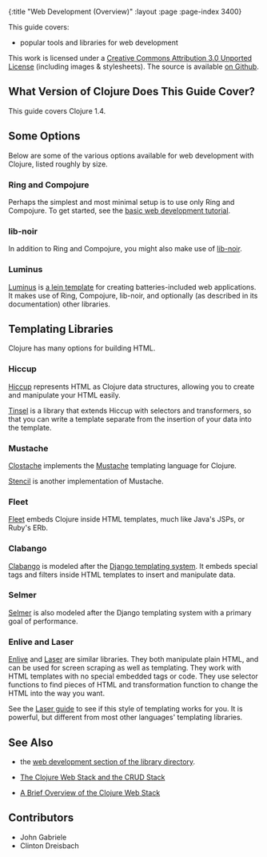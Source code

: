 {:title "Web Development (Overview)"
 :layout :page :page-index 3400}

This guide covers:

  * popular tools and libraries for web development

This work is licensed under a <a rel="license"
href="https://creativecommons.org/licenses/by/3.0/">Creative Commons
Attribution 3.0 Unported License</a> (including images &
stylesheets). The source is available [on
Github](https://github.com/clojure-doc/clojure-doc.github.io).



## What Version of Clojure Does This Guide Cover?

This guide covers Clojure 1.4.



## Some Options

Below are some of the various options available for web development
with Clojure, listed roughly by size.



### Ring and Compojure

Perhaps the simplest and most minimal setup is to use only Ring and
Compojure. To get started, see the [basic web development
tutorial](/articles/tutorials/basic_web_development/).



### lib-noir

In addition to Ring and Compojure, you might also make use of
[lib-noir](https://github.com/noir-clojure/lib-noir).



### Luminus

[Luminus](http://www.luminusweb.net/) is [a lein
template](https://github.com/yogthos/luminus-template) for creating
batteries-included web applications. It makes use of Ring, Compojure,
lib-noir, and optionally (as described in its documentation) other
libraries.



## Templating Libraries

Clojure has many options for building HTML.


### Hiccup

[Hiccup](https://github.com/weavejester/hiccup) represents HTML as
Clojure data structures, allowing you to create and manipulate your
HTML easily.

[Tinsel](https://github.com/davidsantiago/tinsel) is a library that
extends Hiccup with selectors and transformers, so that you can write
a template separate from the insertion of your data into the template.


### Mustache

[Clostache](https://github.com/fhd/clostache) implements the
[Mustache](https://mustache.github.io/) templating language for
Clojure.

[Stencil](https://github.com/davidsantiago/stencil) is another
implementation of Mustache.


### Fleet

[Fleet](https://github.com/Flamefork/fleet) embeds Clojure inside HTML
templates, much like Java's JSPs, or Ruby's ERb.


### Clabango

[Clabango](https://github.com/danlarkin/clabango) is modeled after the
[Django templating system](https://docs.djangoproject.com/en/1.4/topics/templates/). It
embeds special tags and filters inside HTML templates to insert and
manipulate data.


### Selmer
[Selmer](https://github.com/yogthos/Selmer) is also modeled after the Django
templating system with a primary goal of performance.


### Enlive and Laser

[Enlive](https://github.com/cgrand/enlive) and
[Laser](https://github.com/Raynes/laser) are similar libraries. They
both manipulate plain HTML, and can be used for screen scraping as
well as templating. They work with HTML templates with no special
embedded tags or code. They use selector functions to find pieces of
HTML and transformation function to change the HTML into the way you
want.

See the
[Laser guide](https://github.com/Raynes/laser/blob/master/docs/guide.md)
to see if this style of templating works for you. It is powerful, but
different from most other languages' templating libraries.



## See Also

  * the [web development section of the library
    directory](/articles/ecosystem/libraries_directory/#web-development).

  * [The Clojure Web Stack and the CRUD Stack](http://brehaut.net/blog/2012/clojure_web_and_the_crud_stack)

  * [A Brief Overview of the Clojure Web Stack](http://brehaut.net/blog/2011/ring_introduction)



## Contributors

* John Gabriele
* Clinton Dreisbach
